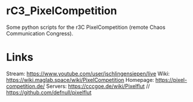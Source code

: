 # rC3_PixelCompetition
Some python scripts for the r3C PixelCompetition (remote Chaos Communication Congress).

# Links
Stream: https://www.youtube.com/user/jschlingensiepen/live
Wiki: https://wiki.maglab.space/wiki/PixelCompetition
Homepage: https://pixel-competition.de/
Servers: https://cccgoe.de/wiki/Pixelflut // https://github.com/defnull/pixelflut 
